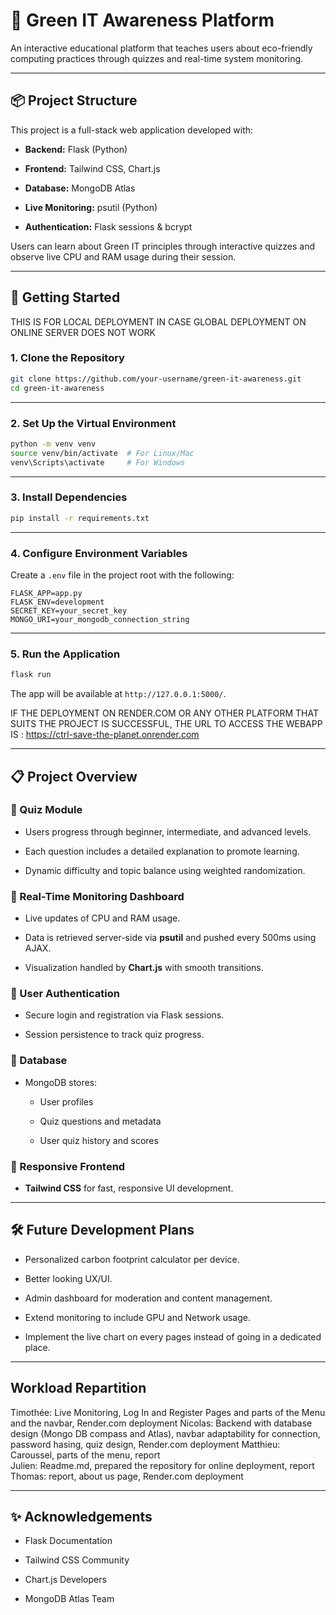 # 🌱 Green IT Awareness Platform

An interactive educational platform that teaches users about eco-friendly computing practices through quizzes and real-time system monitoring.

----------

## 📦 Project Structure

This project is a full-stack web application developed with:

-   **Backend:** Flask (Python)
    
-   **Frontend:** Tailwind CSS, Chart.js
    
-   **Database:** MongoDB Atlas
    
-   **Live Monitoring:** psutil (Python)
    
-   **Authentication:** Flask sessions & bcrypt
    

Users can learn about Green IT principles through interactive quizzes and observe live CPU and RAM usage during their session.

----------

## 🚀 Getting Started

THIS IS FOR LOCAL DEPLOYMENT IN CASE GLOBAL DEPLOYMENT ON ONLINE SERVER DOES NOT WORK

### 1. Clone the Repository

```bash
git clone https://github.com/your-username/green-it-awareness.git
cd green-it-awareness

```

----------

### 2. Set Up the Virtual Environment

```bash
python -m venv venv
source venv/bin/activate  # For Linux/Mac
venv\Scripts\activate     # For Windows

```

----------

### 3. Install Dependencies

```bash
pip install -r requirements.txt

```

----------

### 4. Configure Environment Variables

Create a `.env` file in the project root with the following:

```env
FLASK_APP=app.py
FLASK_ENV=development
SECRET_KEY=your_secret_key
MONGO_URI=your_mongodb_connection_string

```

----------

### 5. Run the Application

```bash
flask run

```

The app will be available at `http://127.0.0.1:5000/`.

IF THE DEPLOYMENT ON RENDER.COM OR ANY OTHER PLATFORM THAT SUITS THE PROJECT IS SUCCESSFUL, THE URL TO ACCESS THE WEBAPP IS : https://ctrl-save-the-planet.onrender.com

----------

## 📋 Project Overview

### 🔹 Quiz Module

-   Users progress through beginner, intermediate, and advanced levels.
    
-   Each question includes a detailed explanation to promote learning.
    
-   Dynamic difficulty and topic balance using weighted randomization.
    

### 🔹 Real-Time Monitoring Dashboard

-   Live updates of CPU and RAM usage.
    
-   Data is retrieved server-side via **psutil** and pushed every 500ms using AJAX.
    
-   Visualization handled by **Chart.js** with smooth transitions.
    

### 🔹 User Authentication

-   Secure login and registration via Flask sessions.
    
-   Session persistence to track quiz progress.
    

### 🔹 Database

-   MongoDB stores:
    
    -   User profiles
        
    -   Quiz questions and metadata
        
    -   User quiz history and scores
        

### 🔹 Responsive Frontend

-   **Tailwind CSS** for fast, responsive UI development.
   
----------

## 🛠️ Future Development Plans

-   Personalized carbon footprint calculator per device.
    
-   Better looking UX/UI.
    
-   Admin dashboard for moderation and content management.
    
-   Extend monitoring to include GPU and Network usage.
    
-   Implement the live chart on every pages instead of going in a dedicated place.

----------

## Workload Repartition

Timothée: Live Monitoring, Log In and Register Pages and parts of the Menu and the navbar, Render.com deployment
Nicolas: Backend with database design (Mongo DB compass and Atlas), navbar adaptability for connection, password hasing, quiz design, Render.com deployment
Matthieu: Caroussel, parts of the menu, report   
Julien: Readme.md, prepared the repository for online deployment, report
Thomas: report, about us page, Render.com deployment

----------

## ✨ Acknowledgements

-   Flask Documentation
    
-   Tailwind CSS Community
    
-   Chart.js Developers
    
-   MongoDB Atlas Team
